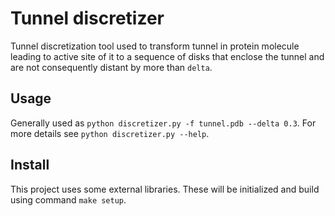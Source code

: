 # Tunnel discretizer
Tunnel discretization tool used to transform tunnel in protein molecule
leading to active site of it to a sequence of disks that enclose the tunnel and
are not consequently distant by more than `delta`.

## Usage
Generally used as `python discretizer.py -f tunnel.pdb --delta 0.3`. For
more details see `python discretizer.py --help`.

## Install
This project uses some external libraries. These will be initialized and
build using command `make setup`.
